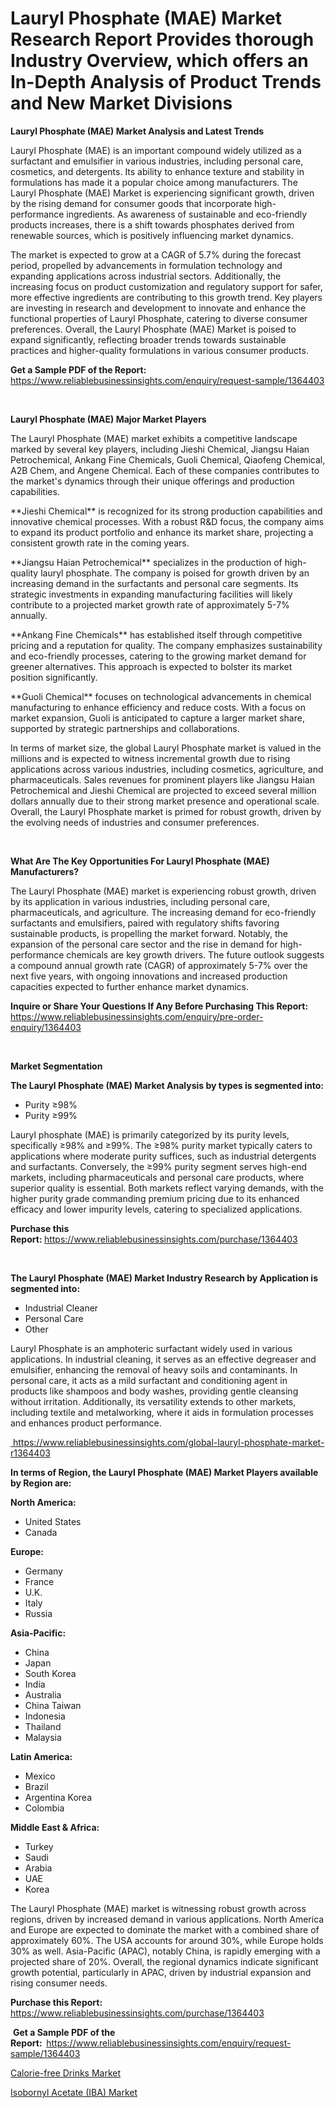 <p><h1>Lauryl Phosphate (MAE) Market Research Report Provides thorough Industry Overview, which offers an In-Depth Analysis of Product Trends and New Market Divisions</h1></p><p><strong>Lauryl Phosphate (MAE) Market Analysis and Latest Trends</strong></p>
<p><p>Lauryl Phosphate (MAE) is an important compound widely utilized as a surfactant and emulsifier in various industries, including personal care, cosmetics, and detergents. Its ability to enhance texture and stability in formulations has made it a popular choice among manufacturers. The Lauryl Phosphate (MAE) Market is experiencing significant growth, driven by the rising demand for consumer goods that incorporate high-performance ingredients. As awareness of sustainable and eco-friendly products increases, there is a shift towards phosphates derived from renewable sources, which is positively influencing market dynamics.</p><p>The market is expected to grow at a CAGR of 5.7% during the forecast period, propelled by advancements in formulation technology and expanding applications across industrial sectors. Additionally, the increasing focus on product customization and regulatory support for safer, more effective ingredients are contributing to this growth trend. Key players are investing in research and development to innovate and enhance the functional properties of Lauryl Phosphate, catering to diverse consumer preferences. Overall, the Lauryl Phosphate (MAE) Market is poised to expand significantly, reflecting broader trends towards sustainable practices and higher-quality formulations in various consumer products.</p></p>
<p><strong>Get a Sample PDF of the Report:&nbsp;</strong> <a href="https://www.reliablebusinessinsights.com/enquiry/request-sample/1364403?utm_campaign=57&utm_medium=2&utm_source=Github&utm_content=ia&utm_term=10012025&utm_id=lauryl-phosphate-mae">https://www.reliablebusinessinsights.com/enquiry/request-sample/1364403</a></p>
<p>&nbsp;</p>
<p><strong>Lauryl Phosphate (MAE) Major Market Players</strong></p>
<p><p>The Lauryl Phosphate (MAE) market exhibits a competitive landscape marked by several key players, including Jieshi Chemical, Jiangsu Haian Petrochemical, Ankang Fine Chemicals, Guoli Chemical, Qiaofeng Chemical, A2B Chem, and Angene Chemical. Each of these companies contributes to the market's dynamics through their unique offerings and production capabilities.</p><p>**Jieshi Chemical** is recognized for its strong production capabilities and innovative chemical processes. With a robust R&D focus, the company aims to expand its product portfolio and enhance its market share, projecting a consistent growth rate in the coming years.</p><p>**Jiangsu Haian Petrochemical** specializes in the production of high-quality lauryl phosphate. The company is poised for growth driven by an increasing demand in the surfactants and personal care segments. Its strategic investments in expanding manufacturing facilities will likely contribute to a projected market growth rate of approximately 5-7% annually.</p><p>**Ankang Fine Chemicals** has established itself through competitive pricing and a reputation for quality. The company emphasizes sustainability and eco-friendly processes, catering to the growing market demand for greener alternatives. This approach is expected to bolster its market position significantly.</p><p>**Guoli Chemical** focuses on technological advancements in chemical manufacturing to enhance efficiency and reduce costs. With a focus on market expansion, Guoli is anticipated to capture a larger market share, supported by strategic partnerships and collaborations.</p><p>In terms of market size, the global Lauryl Phosphate market is valued in the millions and is expected to witness incremental growth due to rising applications across various industries, including cosmetics, agriculture, and pharmaceuticals. Sales revenues for prominent players like Jiangsu Haian Petrochemical and Jieshi Chemical are projected to exceed several million dollars annually due to their strong market presence and operational scale. Overall, the Lauryl Phosphate market is primed for robust growth, driven by the evolving needs of industries and consumer preferences.</p></p>
<p>&nbsp;</p>
<p><strong>What Are The Key Opportunities For Lauryl Phosphate (MAE) Manufacturers?</strong></p>
<p><p>The Lauryl Phosphate (MAE) market is experiencing robust growth, driven by its application in various industries, including personal care, pharmaceuticals, and agriculture. The increasing demand for eco-friendly surfactants and emulsifiers, paired with regulatory shifts favoring sustainable products, is propelling the market forward. Notably, the expansion of the personal care sector and the rise in demand for high-performance chemicals are key growth drivers. The future outlook suggests a compound annual growth rate (CAGR) of approximately 5-7% over the next five years, with ongoing innovations and increased production capacities expected to further enhance market dynamics.</p></p>
<p><strong>Inquire or Share Your Questions If Any Before Purchasing This Report:</strong> <a href="https://www.reliablebusinessinsights.com/enquiry/pre-order-enquiry/1364403?utm_campaign=57&utm_medium=2&utm_source=Github&utm_content=ia&utm_term=10012025&utm_id=lauryl-phosphate-mae">https://www.reliablebusinessinsights.com/enquiry/pre-order-enquiry/1364403</a></p>
<p>&nbsp;</p>
<p><strong>Market Segmentation</strong></p>
<p><strong>The Lauryl Phosphate (MAE) Market Analysis by types is segmented into:</strong></p>
<p><ul><li>Purity ≥98%</li><li>Purity ≥99%</li></ul></p>
<p><p>Lauryl phosphate (MAE) is primarily categorized by its purity levels, specifically ≥98% and ≥99%. The ≥98% purity market typically caters to applications where moderate purity suffices, such as industrial detergents and surfactants. Conversely, the ≥99% purity segment serves high-end markets, including pharmaceuticals and personal care products, where superior quality is essential. Both markets reflect varying demands, with the higher purity grade commanding premium pricing due to its enhanced efficacy and lower impurity levels, catering to specialized applications.</p></p>
<p><strong>Purchase this Report:&nbsp;</strong><a href="https://www.reliablebusinessinsights.com/purchase/1364403?utm_campaign=57&utm_medium=2&utm_source=Github&utm_content=ia&utm_term=10012025&utm_id=lauryl-phosphate-mae">https://www.reliablebusinessinsights.com/purchase/1364403</a></p>
<p>&nbsp;</p>
<p><strong>The Lauryl Phosphate (MAE) Market Industry Research by Application is segmented into:</strong></p>
<p><ul><li>Industrial Cleaner</li><li>Personal Care</li><li>Other</li></ul></p>
<p><p>Lauryl Phosphate is an amphoteric surfactant widely used in various applications. In industrial cleaning, it serves as an effective degreaser and emulsifier, enhancing the removal of heavy soils and contaminants. In personal care, it acts as a mild surfactant and conditioning agent in products like shampoos and body washes, providing gentle cleansing without irritation. Additionally, its versatility extends to other markets, including textile and metalworking, where it aids in formulation processes and enhances product performance.</p></p>
<p><a href="https://www.reliablebusinessinsights.com/global-lauryl-phosphate-market-r1364403?utm_campaign=57&utm_medium=2&utm_source=Github&utm_content=ia&utm_term=10012025&utm_id=lauryl-phosphate-mae">&nbsp;https://www.reliablebusinessinsights.com/global-lauryl-phosphate-market-r1364403</a></p>
<p><strong>In terms of Region, the Lauryl Phosphate (MAE) Market Players available by Region are:</strong></p>
<p>
    <p> <strong> North America: </strong>
        <ul>
            <li>United States</li>
            <li>Canada</li>
        </ul>
        </p> 
    <p> <strong> Europe: </strong>
        <ul>
            <li>Germany</li>
            <li>France</li>
            <li>U.K.</li>
            <li>Italy</li>
            <li>Russia</li>
        </ul>
        </p> 
    <p> <strong> Asia-Pacific: </strong>
        <ul>
            <li>China</li>
            <li>Japan</li>
            <li>South Korea</li>
            <li>India</li>
            <li>Australia</li>
            <li>China Taiwan</li>
            <li>Indonesia</li>
            <li>Thailand</li>
            <li>Malaysia</li>
        </ul>
        </p> 
    <p> <strong> Latin America: </strong>
        <ul>
            <li>Mexico</li>
            <li>Brazil</li>
            <li>Argentina Korea</li>
            <li>Colombia</li>
        </ul>
        </p> 
    <p> <strong> Middle East & Africa: </strong>
        <ul>
            <li>Turkey</li>
            <li>Saudi</li>
            <li>Arabia</li>
            <li>UAE</li>
            <li>Korea</li>
        </ul>
    </p>
    </p>
<p><p>The Lauryl Phosphate (MAE) market is witnessing robust growth across regions, driven by increased demand in various applications. North America and Europe are expected to dominate the market with a combined share of approximately 60%. The USA accounts for around 30%, while Europe holds 30% as well. Asia-Pacific (APAC), notably China, is rapidly emerging with a projected share of 20%. Overall, the regional dynamics indicate significant growth potential, particularly in APAC, driven by industrial expansion and rising consumer needs.</p></p>
<p><strong>Purchase this Report: </strong><a href="https://www.reliablebusinessinsights.com/purchase/1364403?utm_campaign=57&utm_medium=2&utm_source=Github&utm_content=ia&utm_term=10012025&utm_id=lauryl-phosphate-mae">https://www.reliablebusinessinsights.com/purchase/1364403</a></p>
<p>&nbsp;<strong>Get a Sample PDF of the Report:&nbsp;&nbsp;</strong><a href="https://www.reliablebusinessinsights.com/enquiry/request-sample/1364403?utm_campaign=57&utm_medium=2&utm_source=Github&utm_content=ia&utm_term=10012025&utm_id=lauryl-phosphate-mae">https://www.reliablebusinessinsights.com/enquiry/request-sample/1364403</a></p>
<p><strong></strong></p>
<p><p><a href="https://github.com/ccreola81/Market-Research-Report-List-1/blob/main/calorie-free-drinks-market.md?utm_campaign=57&utm_medium=2&utm_source=Github&utm_content=ia&utm_term=10012025&utm_id=lauryl-phosphate-mae">Calorie-free Drinks Market</a></p><p><a href="https://github.com/bolalfredia7777/Market-Research-Report-List-1/blob/main/isobornyl-acetate-iba-market.md?utm_campaign=57&utm_medium=2&utm_source=Github&utm_content=ia&utm_term=10012025&utm_id=lauryl-phosphate-mae">Isobornyl Acetate (IBA) Market</a></p></p>